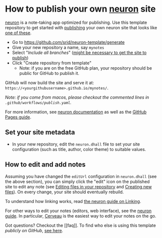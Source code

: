 # How to publish your own [neuron] site

[neuron] is a note-taking app optimized for publishing. Use this template repository to get started with [publishing](https://neuron.zettel.page/778816d3.html) your own neuron site that looks like [one of these][examples].

- Go to <https://github.com/srid/neuron-template/generate>
- Give your new repository a name, say `mynotes`
- Select "*Include all branches*" ([might be necessary to get the site to publish](https://stackoverflow.com/a/47368231/55246))
- Click "Create repository from template"
  - Note: if you are on the free GitHub plan, your repository should be public for GitHub to publish it.

GitHub will now build the site and serve it at: `https://<yourgithubusername>.github.io/mynotes/`.

*Note: if you come from macos, please checkout the commented lines in `.github/workflows/publish.yaml`.*

For more information, see [neuron documentation][neuron] as well as the [GitHub Pages guide](https://help.github.com/en/github/working-with-github-pages).

## Set your site metadata

- In your new repository, edit the `neuron.dhall` file to set your site configuration (such as title, author, color theme) to suitable values.

## How to edit and add notes

Assuming you have changed the `editUrl` configuration in `neuron.dhall` (see the above section), you can simply click the "edit" icon on the published site to edit any note (see [Editing files in your repository](https://help.github.com/en/github/managing-files-in-a-repository/editing-files-in-your-repository) and [Creating new files](https://help.github.com/en/github/managing-files-in-a-repository/creating-new-files)). On every change, your site should eventually rebuild.

To understand how linking works, read [the neuron guide on Linking][linking].

For other ways to edit your notes (editors, web interface), see the [neuron guide][create]. In particular, [Cerveau](https://www.cerveau.app/) is the easiest way to edit your notes on the go.

Got questions? Checkout the [[faq]]. To find who else is using this template *publicly on GitHub*, [see here](https://github.com/search?o=desc&q=filename%3Aneuron.dhall&s=indexed&type=Code).

[neuron]: https://neuron.zettel.page
[examples]: https://neuron.zettel.page/examples
[linking]: https://neuron.zettel.page/linking
[create]: https://neuron.zettel.page/create

